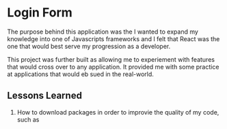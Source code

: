 # Login Form

The purpose behind this application was the I wanted to expand my knowledge into one of Javascripts frameworks and I felt that React was the one that would best serve my progression as a developer.

This project was further built as allowing me to experiement with features that would cross over to any application. It provided me with some practice at applications that would eb sued in the real-world.

## Lessons Learned

1. How to download packages in order to improvie the quality of my code, such as
